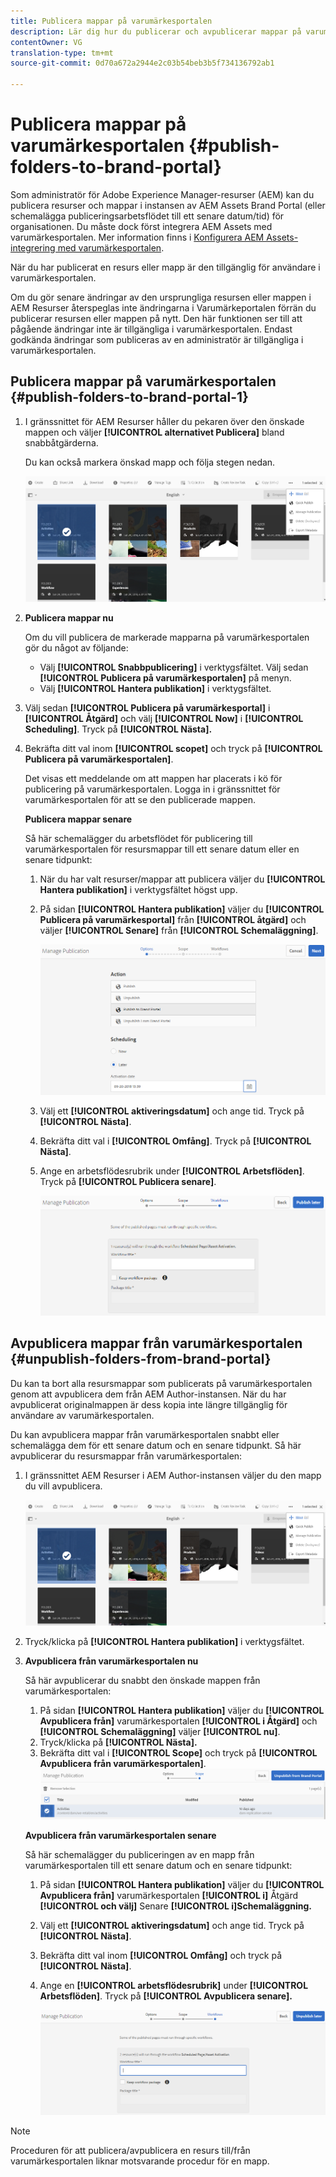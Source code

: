 ```yaml
---
title: Publicera mappar på varumärkesportalen
description: Lär dig hur du publicerar och avpublicerar mappar på varumärkesportalen.
contentOwner: VG
translation-type: tm+mt
source-git-commit: 0d70a672a2944e2c03b54beb3b5f734136792ab1

---
```



# Publicera mappar på varumärkesportalen {#publish-folders-to-brand-portal}

Som administratör för Adobe Experience Manager-resurser (AEM) kan du publicera resurser och mappar i instansen av AEM Assets Brand Portal (eller schemalägga publiceringsarbetsflödet till ett senare datum/tid) för organisationen. Du måste dock först integrera AEM Assets med varumärkesportalen. Mer information finns i [Konfigurera AEM Assets-integrering med varumärkesportalen](brand-portal-configuring-integration.md).

När du har publicerat en resurs eller mapp är den tillgänglig för användare i varumärkesportalen.

Om du gör senare ändringar av den ursprungliga resursen eller mappen i AEM Resurser återspeglas inte ändringarna i Varumärkeportalen förrän du publicerar resursen eller mappen på nytt. Den här funktionen ser till att pågående ändringar inte är tillgängliga i varumärkesportalen. Endast godkända ändringar som publiceras av en administratör är tillgängliga i varumärkesportalen.

## Publicera mappar på varumärkesportalen {#publish-folders-to-brand-portal-1}

1. I gränssnittet för AEM Resurser håller du pekaren över den önskade mappen och väljer **[!UICONTROL alternativet Publicera]** bland snabbåtgärderna.

   Du kan också markera önskad mapp och följa stegen nedan.

   ![publish2bp](assets/publish2bp.png)

2. **Publicera mappar nu**

   Om du vill publicera de markerade mapparna på varumärkesportalen gör du något av följande:

   * Välj **[!UICONTROL Snabbpublicering]** i verktygsfältet. Välj sedan **[!UICONTROL Publicera på varumärkesportalen]** på menyn.
   * Välj **[!UICONTROL Hantera publikation]** i verktygsfältet.

3. Välj sedan **[!UICONTROL Publicera på varumärkesportal]** i **[!UICONTROL Åtgärd]** och välj **[!UICONTROL Now]** i **[!UICONTROL Scheduling]**. Tryck på **[!UICONTROL Nästa].**
4. Bekräfta ditt val inom **[!UICONTROL scopet]** och tryck på **[!UICONTROL Publicera på varumärkesportalen]**.

   Det visas ett meddelande om att mappen har placerats i kö för publicering på varumärkesportalen. Logga in i gränssnittet för varumärkesportalen för att se den publicerade mappen.

   **Publicera mappar senare**

   Så här schemalägger du arbetsflödet för publicering till varumärkesportalen för resursmappar till ett senare datum eller en senare tidpunkt:

   1. När du har valt resurser/mappar att publicera väljer du **[!UICONTROL Hantera publikation]** i verktygsfältet högst upp.
   2. På sidan **[!UICONTROL Hantera publikation]** väljer du **[!UICONTROL Publicera på varumärkesportal]** från **[!UICONTROL åtgärd]** och väljer **[!UICONTROL Senare]** från **[!UICONTROL Schemaläggning]**.

      ![publiclaterbp](assets/publishlaterbp.png)

   3. Välj ett **[!UICONTROL aktiveringsdatum]** och ange tid. Tryck på **[!UICONTROL Nästa]**.
   4. Bekräfta ditt val i **[!UICONTROL Omfång]**. Tryck på **[!UICONTROL Nästa]**.
   5. Ange en arbetsflödesrubrik under **[!UICONTROL Arbetsflöden]**. Tryck på **[!UICONTROL Publicera senare]**.

      ![manageschedulepub](assets/manageschedulepub.png)

## Avpublicera mappar från varumärkesportalen {#unpublish-folders-from-brand-portal}

Du kan ta bort alla resursmappar som publicerats på varumärkesportalen genom att avpublicera dem från AEM Author-instansen. När du har avpublicerat originalmappen är dess kopia inte längre tillgänglig för användare av varumärkesportalen.

Du kan avpublicera mappar från varumärkesportalen snabbt eller schemalägga dem för ett senare datum och en senare tidpunkt. Så här avpublicerar du resursmappar från varumärkesportalen:

1. I gränssnittet AEM Resurser i AEM Author-instansen väljer du den mapp du vill avpublicera.

   ![publish2bp-1](assets/publish2bp-1.png)

2. Tryck/klicka på **[!UICONTROL Hantera publikation]** i verktygsfältet.

3. **Avpublicera från varumärkesportalen nu**

   Så här avpublicerar du snabbt den önskade mappen från varumärkesportalen:

   1. På sidan **[!UICONTROL Hantera publikation]** väljer du **[!UICONTROL Avpublicera från]** varumärkesportalen **[!UICONTROL i Åtgärd]** och **[!UICONTROL Schemaläggning]** väljer **[!UICONTROL nu]**.
   2. Tryck/klicka på **[!UICONTROL Nästa].**
   3. Bekräfta ditt val i **[!UICONTROL Scope]** och tryck på **[!UICONTROL Avpublicera från varumärkesportalen]**.
   ![bekräfta-avpublicera](assets/confirm-unpublish.png)

   **Avpublicera från varumärkesportalen senare**

   Så här schemalägger du publiceringen av en mapp från varumärkesportalen till ett senare datum och en senare tidpunkt:

   1. På sidan **[!UICONTROL Hantera publikation]** väljer du **[!UICONTROL Avpublicera från]** varumärkesportalen **[!UICONTROL i]** Åtgärd **[!UICONTROL och välj]** Senare **[!UICONTROL i]Schemaläggning.**
   2. Välj ett **[!UICONTROL aktiveringsdatum]** och ange tid. Tryck på **[!UICONTROL Nästa]**.
   3. Bekräfta ditt val inom **[!UICONTROL Omfång]** och tryck på **[!UICONTROL Nästa]**.
   4. Ange en **[!UICONTROL arbetsflödesrubrik]** under **[!UICONTROL Arbetsflöden]**. Tryck på **[!UICONTROL Avpublicera senare].**

      ![ej publicerade arbetsflöden](assets/unpublishworkflows.png)


>[!NOTE]
>
>Proceduren för att publicera/avpublicera en resurs till/från varumärkesportalen liknar motsvarande procedur för en mapp.
